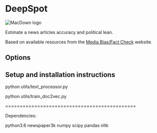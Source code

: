# DeepSpot

![MacDown logo](http://macdown.uranusjr.com/static/images/logo-160.png)

Estimate a news articles accuracy and political lean.

Based on available resources from the [Media Bias/Fact Check](http://www.mediabiasfactcheck.com) website.


Options
-----------------------------------------------------------------------------------------------


Setup and installation instructions
-----------------------------------------------------------------------------------------------
python utils/text_processor.py

python utils/train_doc2vec.py

=============================================

Dependencies:

python3.6
newspaper3k numpy scipy pandas nltk

